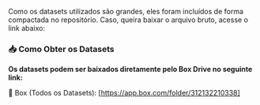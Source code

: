 Como os datasets utilizados são grandes, eles foram incluídos de forma compactada no repositório. Caso, queira baixar o arquivo bruto, acesse o link abaixo:

### 📥 Como Obter os Datasets

**Os datasets podem ser baixados diretamente pelo Box Drive no seguinte link:**

🔗 Box (Todos os Datasets): [https://app.box.com/folder/312132210338]

